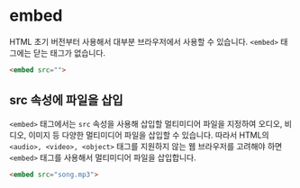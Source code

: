embed
=============
HTML 초기 버전부터 사용해서 대부분 브라우저에서 사용할 수 있습니다. `<embed>` 태그에는 닫는 태그가 없습니다.

```html
<embed src="">
```

## src 속성에 파일을 삽입
`<embed>` 태그에서는 `src` 속성을 사용해 삽입할 멀티미디어 파일을 지정하여 오디오, 비디오, 이미지 등 다양한 멀티미디어 파일을 삽입할 수 있습니다. 따라서 HTML의 `<audio>, <video>, <object>` 태그를 지원하지 않는 웹 브라우저를 고려해야 하면 `<embed>` 태그를 사용해서 멀티미디어 파일을 삽입합니다.

```html
<embed src="song.mp3">
```